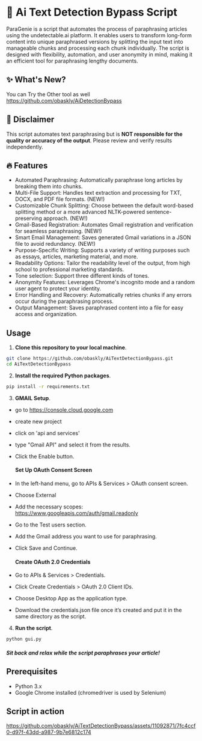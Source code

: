 # 📝 Ai Text Detection Bypass Script

ParaGenie is a script that automates the process of paraphrasing articles using the undetectable.ai platform. It enables users to transform long-form content into unique paraphrased versions by splitting the input text into manageable chunks and processing each chunk individually. The script is designed with flexibility, automation, and user anonymity in mind, making it an efficient tool for paraphrasing lengthy documents.

## ✨ What's New?

You can Try the Other tool as well https://github.com/obaskly/AiDetectionBypass

## 🛑 Disclaimer

This script automates text paraphrasing but is **NOT responsible for the quality or accuracy of the output**. Please review and verify results independently.

## 🔥 Features

- Automated Paraphrasing: Automatically paraphrase long articles by breaking them into chunks.
- Multi-File Support: Handles text extraction and processing for TXT, DOCX, and PDF file formats. (NEW!)
- Customizable Chunk Splitting: Choose between the default word-based splitting method or a more advanced NLTK-powered sentence-preserving approach. (NEW!)
- Gmail-Based Registration: Automates Gmail registration and verification for seamless paraphrasing. (NEW!)
- Smart Email Management: Saves generated Gmail variations in a JSON file to avoid redundancy. (NEW!)
- Purpose-Specific Writing: Supports a variety of writing purposes such as essays, articles, marketing material, and more.
- Readability Options: Tailor the readability level of the output, from high school to professional marketing standards.
- Tone selection: Support three different kinds of tones.
- Anonymity Features: Leverages Chrome's incognito mode and a random user agent to protect your identity.
- Error Handling and Recovery: Automatically retries chunks if any errors occur during the paraphrasing process.
- Output Management: Saves paraphrased content into a file for easy access and organization.

## Usage

1. **Clone this repository to your local machine**.

```bash
git clone https://github.com/obaskly/AiTextDetectionBypass.git
cd AiTextDetectionBypass
```

2. **Install the required Python packages**.

  ```bash
  pip install -r requirements.txt
  ```

3. **GMAIL Setup**.

- go to https://console.cloud.google.com
- create new project
- click on 'api and services'
- type "Gmail API" and select it from the results.
- Click the Enable button.
  
  #### Set Up OAuth Consent Screen
  
- In the left-hand menu, go to APIs & Services > OAuth consent screen.
- Choose External 
- Add the necessary scopes: https://www.googleapis.com/auth/gmail.readonly
- Go to the Test users section.
- Add the Gmail address you want to use for paraphrasing.
- Click Save and Continue.
  
  #### Create OAuth 2.0 Credentials
  
- Go to APIs & Services > Credentials.
- Click Create Credentials > OAuth 2.0 Client IDs.
- Choose Desktop App as the application type.
- Download the credentials.json file once it’s created and put it in the same directory as the script.

4. **Run the script**.

  ```bash
  python gui.py
  ```

#### *Sit back and relax while the script paraphrases your article!*

## Prerequisites

- Python 3.x
- Google Chrome installed (chromedriver is used by Selenium)
  
## Script in action

https://github.com/obaskly/AiTextDetectionBypass/assets/11092871/7fc4ccf0-d97f-43dd-a987-9b7e6812c174

